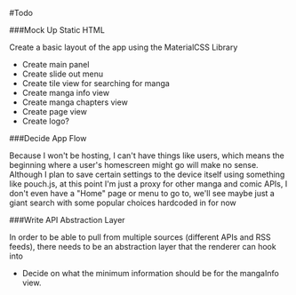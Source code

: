 #Todo

###Mock Up Static HTML

Create a basic layout of the app using the MaterialCSS Library

 - Create main panel
 - Create slide out menu
 - Create tile view for searching for manga
 - Create manga info view
 - Create manga chapters view
 - Create page view
 - Create logo?

###Decide App Flow

Because I won't be hosting, I can't have things like users, which means the beginning where a user's homescreen might go will make no sense. Although I plan to save certain settings to the device itself using something like pouch.js, at this point I'm just a proxy for other manga and comic APIs, I don't even have a "Home" page or menu to go to, we'll see maybe just a giant search with some popular choices hardcoded in for now


###Write API Abstraction Layer

In order to be able to pull from multiple sources (different APIs and RSS feeds), there needs to be an abstraction layer that the renderer can hook into

 - Decide on what the minimum information should be for the mangaInfo view.